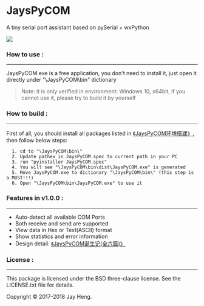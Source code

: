 # JaysPyCOM
A tiny serial port assistant based on pySerial + wxPython

<img src="http://odox9r8vg.bkt.clouddn.com/image/cnblogs/JaysPyCOM_overview.png" style="zoom:100%" />

### How to use :
********************
JaysPyCOM.exe is a free application, you don't need to install it, just open it directly under "\JaysPyCOM\bin\" dictionary
> Note: it is only verified in environment: Windows 10, x64bit, if you cannot use it, please try to build it by yourself

### How to build :
********************
First of all, you should install all packages listed in [《JaysPyCOM环境搭建》](http://www.cnblogs.com/henjay724/p/9416049.html), then follow below steps:
```text
  1. cd to "\JaysPyCOM\bin\"
  2. Update pathex in JaysPyCOM.spec to current path in your PC
  3. run "pyinstaller JaysPyCOM.spec"
  4. You will see "\JaysPyCOM\bin\dist\JaysPyCOM.exe" is generated
  5. Move JaysPyCOM.exe to dictionary "\JaysPyCOM\bin\" (this step is a MUST!!!)
  6. Open "\JaysPyCOM\bin\JaysPyCOM.exe" to use it
```

### Features in v1.0.0 :
********************
* Auto-detect all available COM Ports
* Both receive and send are supported
* View data in Hex or Text(ASCII) format
* Show statistics and error information
* Design detail: [《JaysPyCOM诞生记(全六篇)》](https://www.cnblogs.com/henjay724/p/9416096.html)

### License :
********************
This package is licensed under the BSD three-clause license. See the LICENSE.txt file for details.

Copyright © 2017-2018 Jay Heng.